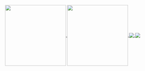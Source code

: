 <a href="https://github.com/JonesAshbur/github-readme-stats">
  <img height=200 align="center" src="https://github-readme-stats.vercel.app/api?username=JonesAshbur" />
</a>
<a href="https://github.com/JonesAshbur/convoychat">
  <img height=200 align="center" src="https://github-readme-stats.vercel.app/api/top-langs?username=JonesAshbur&layout=compact&langs_count=8&card_width=320" />
</a>
<a href="https://github.com/JonesAshbur/github-readme-stats">
  <img align="center" src="https://github-readme-stats.vercel.app/api/pin/?username=JonesAshbur&repo=go_Learning" />
</a>
<a href="https://github.com/anuraghazra/convoychat">
  <img align="center" src="https://github-readme-stats.vercel.app/api/pin/?username=JonesAshbur&repo=FootballStadiumBooking" />
</a>
